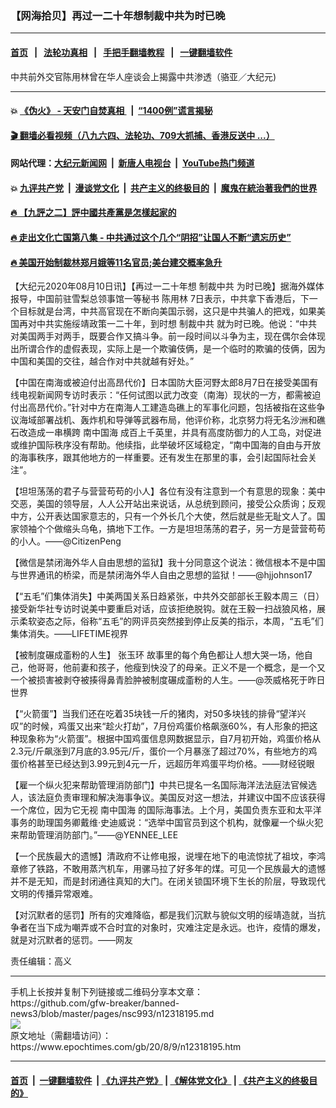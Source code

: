 ### 【网海拾贝】再过一二十年想制裁中共为时已晚
------------------------

#### [首页](https://github.com/gfw-breaker/banned-news3/blob/master/README.md) &nbsp;&nbsp;|&nbsp;&nbsp; [法轮功真相](https://github.com/begood0513/basic/blob/master/README.md)  &nbsp;&nbsp;|&nbsp;&nbsp; [手把手翻墙教程](https://github.com/gfw-breaker/guides/wiki)  &nbsp;&nbsp;|&nbsp;&nbsp; [一键翻墙软件](https://github.com/gfw-breaker/nogfw/blob/master/README.md)  



<div><img alt="" class="attachment-djy_600_400 size-djy_600_400 wp-post-image" src="https://i.epochtimes.com/assets/uploads/2020/08/507120542941-600x400.jpg"/>
<div class="caption">
 中共前外交官陈用林曾在华人座谈会上揭露中共渗透（骆亚／大纪元)
</div></div><hr/>

#### 💥 [《伪火》 - 天安门自焚真相 ](http://141.164.51.119:10000/videos/blog/weihuo.html)&nbsp; |&nbsp; [“1400例”谎言揭秘  ](http://141.164.51.119:10000/videos/blog/jiexi1400.html)

#### [ 🎬  翻墙必看视频（八九六四、法轮功、709大抓捕、香港反送中 ...）](https://github.com/gfw-breaker/links/blob/master/banned.md)

#### 网站代理：[大纪元新闻网](http://167.172.10.89:10080/gb/) &nbsp;|&nbsp; [新唐人电视台](http://167.172.10.89:8808/gb/) &nbsp;|&nbsp; [YouTube热门频道](http://158.247.203.241/youtube.html)

#### 💥 [九评共产党](http://141.164.51.119:10000/videos/res/jiuping/)&nbsp; |&nbsp; [漫谈党文化](http://141.164.51.119:10000/videos/res/mtdwh/)&nbsp; |&nbsp; [共产主义的终极目的](http://141.164.51.119:10000/videos/res/zjmd/)&nbsp; |&nbsp; [魔鬼在統治著我們的世界](http://141.164.51.119:10000/videos/res/TheSpecter/)  

#### [ 🔥  【九評之二】評中國共產黨是怎樣起家的](http://141.164.51.119:10000/videos/news/../res/jiuping/index.html)

#### [ 🔥  走出文化亡国第八集 - 中共通过这个几个“阴招”让国人不断“遗忘历史”  ](http://141.164.51.119:10000/videos/news/../res/zcwhwg/index.html)

#### [ 🔥  美国开始制裁林郑月娥等11名官员;美台建交概率急升](http://141.164.51.119:10000/videos/news/ztl02.html)

<div><p>
 【大纪元2020年08月10日讯】【再过一二十年想
 <ok href="https://www.epochtimes.com/gb/tag/%E5%88%B6%E8%A3%81%E4%B8%AD%E5%85%B1.html">
  制裁中共
 </ok>
 为时已晚】据海外媒体报导，中国前驻雪梨总领事馆一等秘书
 <ok href="https://www.epochtimes.com/gb/tag/%E9%99%88%E7%94%A8%E6%9E%97.html">
  陈用林
 </ok>
 7日表示，中共拿下香港后，下一个目标就是台湾，中共高官现在不断向美国示弱，这只是中共骗人的把戏，如果美国再对中共实施绥靖政策一二十年，到时想
 <ok href="https://www.epochtimes.com/gb/tag/%E5%88%B6%E8%A3%81%E4%B8%AD%E5%85%B1.html">
  制裁中共
 </ok>
 就为时已晚。他说：“中共对美国两手对两手，既要合作又搞斗争。前一段时间以斗争为主，现在偶尔会体现出所谓合作的虚假表现，实际上是一个欺骗伎俩，是一个临时的欺骗的伎俩，因为中国和美国的交往，越合作对中共就越有好处。”
</p>
<p>
 【中国在南海或被迫付出高昂代价】日本国防大臣河野太郎8月7日在接受美国有线电视新闻网专访时表示：“任何试图以武力改变（南海）现状的一方，都需被迫付出高昂代价。”针对中方在南海人工建造岛礁上的军事化问题，包括被指在这些争议海域部署战机、轰炸机和导弹等武器布局，他评价称，北京努力将无名沙洲和礁石改造成一串横跨
 <ok href="https://www.epochtimes.com/gb/tag/%E5%8D%97%E4%B8%AD%E5%9B%BD%E6%B5%B7.html">
  南中国海
 </ok>
 成百上千英里，并具有高度防御力的人工岛，对促进或维护国际秩序没有帮助。他续指，此举破坏区域稳定，“南中国海的自由与开放的海事秩序，跟其他地方的一样重要。还有发生在那里的事，会引起国际社会关注”。
</p>
<p>
 【坦坦荡荡的君子与营营苟苟的小人】各位有没有注意到一个有意思的现象：美中交恶，美国的领导层，人人公开站出来说话，从总统到顾问，接受公众质询；反观中方，公开表达国家意志的，只有一个外长几个大使，然后就是些无耻文人了。国家领袖个个做缩头乌龟，搞地下工作。一方是坦坦荡荡的君子，另一方是营营苟苟的小人。——@CitizenPeng
</p>
<p>
 【微信是禁闭海外华人自由思想的监狱】我十分同意这个说法：微信根本不是中国与世界通讯的桥梁，而是禁闭海外华人自由之思想的监狱！——@hjjohnson17
</p>
<p>
 【“五毛”们集体消失】中美两国关系日趋紧张，中共外交部部长王毅本周三（日）接受新华社专访时说美中要重启对话，应该拒绝脱钩。就在王毅一扫战狼风格，展示柔软姿态之际，俗称“五毛”的网评员突然接到停止反美的指示，本周，“五毛”们集体消失。——LIFETIME视界
</p>
<p>
 【被制度碾成齑粉的人生】
 <ok href="https://www.epochtimes.com/gb/tag/%E5%BC%A0%E7%8E%89%E7%8E%AF.html">
  张玉环
 </ok>
 故事里的每个角色都让人想大哭一场，他自己，他哥哥，他前妻和孩子，他瘦到快没了的母亲。正义不是一个概念，是一个又一个被损害被剥夺被揍得鼻青脸肿被制度碾成齑粉的人生。——@茨威格死于昨日世界
</p>
<p>
 【“火箭蛋”】当我们还在吃着35块钱一斤的猪肉，对50多块钱的排骨“望洋兴叹”的时候，鸡蛋又出来“趁火打劫”，7月份鸡蛋价格飙涨60%，有人形象的把这种现象称为“火箭蛋”。根据中国鸡蛋信息网数据显示，自7月初开始，鸡蛋价格从2.3元/斤飙涨到7月底的3.95元/斤，蛋价一个月暴涨了超过70%，有些地方的鸡蛋价格甚至已经达到3.99元到4元一斤，远超历年鸡蛋平均价格。——财经锐眼
</p>
<p>
 【雇一个纵火犯来帮助管理消防部门】中共已提名一名国际海洋法法庭法官候选人，该法庭负责审理和解决海事争议。美国反对这一想法，并建议中国不应该获得一个席位，因为它无视
 <ok href="https://www.epochtimes.com/gb/tag/%E5%8D%97%E4%B8%AD%E5%9B%BD%E6%B5%B7.html">
  南中国海
 </ok>
 的国际海事法。上个月，美国负责东亚和太平洋事务的助理国务卿戴维·史迪威说：“选举中国官员到这个机构，就像雇一个纵火犯来帮助管理消防部门。”——@YENNEE_LEE
</p>
<p>
 【一个民族最大的遗憾】清政府不让修电报，说埋在地下的电流惊扰了祖坟，李鸿章修了铁路，不敢用蒸汽机车，用骡马拉了好多年的煤。可见一个民族最大的遗憾并不是无知，而是封闭通往真知的大门。在闭关锁国环境下生长的阶层，导致现代文明的传播异常艰难。
</p>
<p>
 【对沉默者的惩罚】所有的灾难降临，都是我们沉默与貌似文明的绥靖造就，当抗争者在当下成为嘲弄或不合时宜的对象时，灾难注定是永远。也许，疫情的爆发，就是对沉默者的惩罚。——网友
</p>
<p>
 责任编辑：高义
</p>
</div>
<hr/>
手机上长按并复制下列链接或二维码分享本文章：<br/>
https://github.com/gfw-breaker/banned-news3/blob/master/pages/nsc993/n12318195.md <br/>
<a href='https://github.com/gfw-breaker/banned-news3/blob/master/pages/nsc993/n12318195.md'><img src='https://github.com/gfw-breaker/banned-news3/blob/master/pages/nsc993/n12318195.md.png'/></a> <br/>
原文地址（需翻墙访问）：https://www.epochtimes.com/gb/20/8/9/n12318195.htm


------------------------
#### [首页](https://github.com/gfw-breaker/banned-news3/blob/master/README.md) &nbsp;|&nbsp; [一键翻墙软件](https://github.com/gfw-breaker/nogfw/blob/master/README.md) &nbsp;| [《九评共产党》](https://github.com/gfw-breaker/9ping.md/blob/master/README.md#九评之一评共产党是什么) | [《解体党文化》](https://github.com/gfw-breaker/jtdwh.md/blob/master/README.md) | [《共产主义的终极目的》](https://github.com/gfw-breaker/gczydzjmd.md/blob/master/README.md)


<img src='http://gfw-breaker.win/banned-news3/pages/nsc993/n12318195.md' width='0px' height='0px'/>